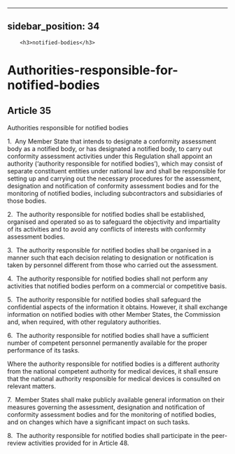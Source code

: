 
---
sidebar_position: 34
---
        <h3>notified-bodies</h3>
<h1>Authorities-responsible-for-notified-bodies</h1>
<h2>Article 35</h2>
   <p class="stitle-article-norm">Authorities responsible for notified bodies</p>
   <p class="norm">1.&nbsp;&nbsp;Any Member&nbsp;State that intends to 
designate a conformity assessment body as a notified body, or has 
designated a notified body, to carry out conformity assessment 
activities under this Regulation shall appoint an authority (‘authority 
responsible for notified bodies’), which may consist of separate 
constituent entities under national law and shall be responsible for 
setting up and carrying out the necessary procedures for the assessment,
 designation and notification of conformity assessment bodies and for 
the monitoring of notified bodies, including subcontractors and 
subsidiaries of those bodies.</p>
   <p class="norm">2.&nbsp;&nbsp;The authority responsible for notified 
bodies shall be established, organised and operated so as to safeguard 
the objectivity and impartiality of its activities and to avoid any 
conflicts of interests with conformity assessment bodies.</p>
   <p class="norm">3.&nbsp;&nbsp;The authority responsible for notified 
bodies shall be organised in a manner such that each decision relating 
to designation or notification is taken by personnel different from 
those who carried out the assessment.</p>
   <p class="norm">4.&nbsp;&nbsp;The authority responsible for notified 
bodies shall not perform any activities that notified bodies perform on a
 commercial or competitive basis.</p>
   <p class="norm">5.&nbsp;&nbsp;The authority responsible for notified 
bodies shall safeguard the confidential aspects of the information it 
obtains. However, it shall exchange information on notified bodies with 
other Member&nbsp;States, the Commission and, when required, with other 
regulatory authorities.</p>
   <p class="norm">6.&nbsp;&nbsp;The authority responsible for notified 
bodies shall have a sufficient number of competent personnel permanently
 available for the proper performance of its tasks.</p>
   <p class="norm">Where the authority responsible for notified bodies 
is a different authority from the national competent authority for 
medical devices, it shall ensure that the national authority responsible
 for medical devices is consulted on relevant matters.</p>
   <p class="norm">7.&nbsp;&nbsp;Member&nbsp;States shall make publicly 
available general information on their measures governing the 
assessment, designation and notification of conformity assessment bodies
 and for the monitoring of notified bodies, and on changes which have a 
significant impact on such tasks.</p>
   <p class="norm">8.&nbsp;&nbsp;The authority responsible for notified 
bodies shall participate in the peer-review activities provided for in 
Article&nbsp;48.</p>